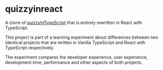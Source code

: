 # quizzyinreact
A clone of [quizzyInTypeScript](https://github.com/BerkYeni/quizzyInTypeScript) that is entirely rewritten in React with TypeScript.

This project is part of a learning experiment about differences between two identical projects that are written in Vanilla TypeScript and React with TypeScript respectively.

The experiment compares the developer experience, user experience, development time, performance and other aspects of both projects.
